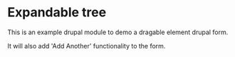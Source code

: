 # Expandable tree

This is an example drupal module to demo a dragable element drupal form.

It will also add 'Add Another' functionality to the form.
